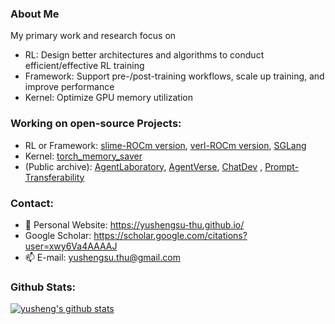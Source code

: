 ### About Me
My primary work and research focus on 
* RL: Design better architectures and algorithms to conduct efficient/effective RL training
* Framework: Support pre-/post-training workflows, scale up training, and improve performance
* Kernel: Optimize GPU memory utilization
 

### Working on open-source Projects: 
* RL or Framework: [slime-ROCm version](https://github.com/yushengsu-thu/slime), [verl-ROCm version](https://github.com/yushengsu-thu/verl), [SGLang](https://github.com/sgl-project/sglang)
* Kernel: [torch_memory_saver](https://github.com/fzyzcjy/torch_memory_saver)
* (Public archive): [AgentLaboratory](https://github.com/SamuelSchmidgall/AgentLaboratory), [AgentVerse](https://github.com/OpenBMB/AgentVerse), [ChatDev](https://github.com/OpenBMB/ChatDev) <!--([BMTools](https://github.com/OpenBMB/BMTools))-->, [Prompt-Transferability](https://github.com/thunlp/Prompt-Transferability)

<!-- Framework: [Prompt-Transferability](https://github.com/thunlp/Prompt-Transferability) -->

### Contact:
* 💬 Personal Website: https://yushengsu-thu.github.io/
* Google Scholar: https://scholar.google.com/citations?user=xwy6Va4AAAAJ
* 📫 E-mail: yushengsu.thu@gmail.com


### Github Stats:
[![yusheng's github stats](https://github-readme-stats.vercel.app/api?username=yushengsu-thu&hide=stars&show=include_all_commits,count_private,prs_merged_percentage&rank_icon=github)](https://github.com/yushengsu-thu/)


<!--
[![yusheng's github stats](https://github-readme-stats.vercel.app/api?username=yushengsu-thu&show_icons=true&count-private=true)](https://github.com/yushengsu-thu/)
-->



<!--| <img align="center" src="https://github-readme-stats.vercel.app/api?username=yushengsu-thu
&layout=compact&count_private=true&show_icons=true&hide_border=true&bg_color=30,e96443,904e95&title_color=fff&text_color=fff" height="200"> | <img align="center" src="https://github-readme-stats.vercel.app/api/top-langs/?username=yushengsu-thu
&layout=compact&theme=radical&hide_border=true&hide=Jupyter%20Notebook&bg_color=30,e96443,904e95&title_color=fff&text_color=fff" height="200"> |
|---------|-------|-->


<!--
More Tortioal:  https://medium.com/starbugs/%E5%A6%82%E4%BD%95%E5%BB%BA%E7%AB%8B%E7%8D%A8%E4%B8%80%E7%84%A1%E4%BA%8C%E7%9A%84-github-profile-%E8%88%87%E4%B8%89%E5%80%8B%E5%BE%88%E9%85%B7%E7%9A%84%E8%A8%AD%E8%A8%88%E5%8F%8A%E6%87%89%E7%94%A8-ef1cbb4b42c1
-->

<!--
**yushengsu-thu/yushengsu-thu** is a ✨ _special_ ✨ repository because its `README.md` (this file) appears on your GitHub profile.

Here are some ideas to get you started:

- 🔭 I’m currently working on ...
- 🌱 I’m currently learning ...
- 👯 I’m looking to collaborate on ...
- 🤔 I’m looking for help with ...
- 💬 Ask me about ...
- 📫 How to reach me: ...
- 😄 Pronouns: ...
- ⚡ Fun fact: ...
-->
